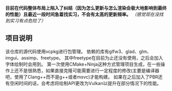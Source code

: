 **目前在代码整体布局上陷入了纠结（因为怎么更新与怎么渲染会极大地影响到最终的性能）且最近一段时间急着找实习，不会有太高的更新频率。**
*（感觉现在没找到实习有点危险了）*

## 项目说明 
该仓库的源代码使用vcpkg进行包管理。
依赖的库有glfw3、glad、glm、imgui、assimp、freetype。
其中freetype在目前为止还没有使用，之后会加入字体绘制时会用到。
第一次使用CMake+Ninja这种方式管理项目生成，在一些操作上还不是很熟悉，如果直接克隆可能需要进行一定程度的修改(主要是编译器吧，使用了Clang++而不是g++或者msvc)才能构建。
如果在之后加入了PBR还有空闲时间的话，会考虑将绘制API更改为Vulkan以提升在部分情况下的性能。
